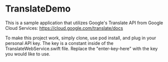 # TranslateDemo

This is a sample application that utilizes Google's Translate API from Google Cloud Services: https://cloud.google.com/translate/docs

To make this project work, simply clone, use pod install, and plug in your personal API key. The key is a constant inside of the TranslateWebService.swift file. Replace the "enter-key-here" with the key you would like to use.
